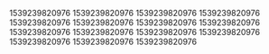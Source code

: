 1539239820976
1539239820976
1539239820976
1539239820976
1539239820976
1539239820976
1539239820976
1539239820976
1539239820976
1539239820976
1539239820976
1539239820976
1539239820976
1539239820976
1539239820976